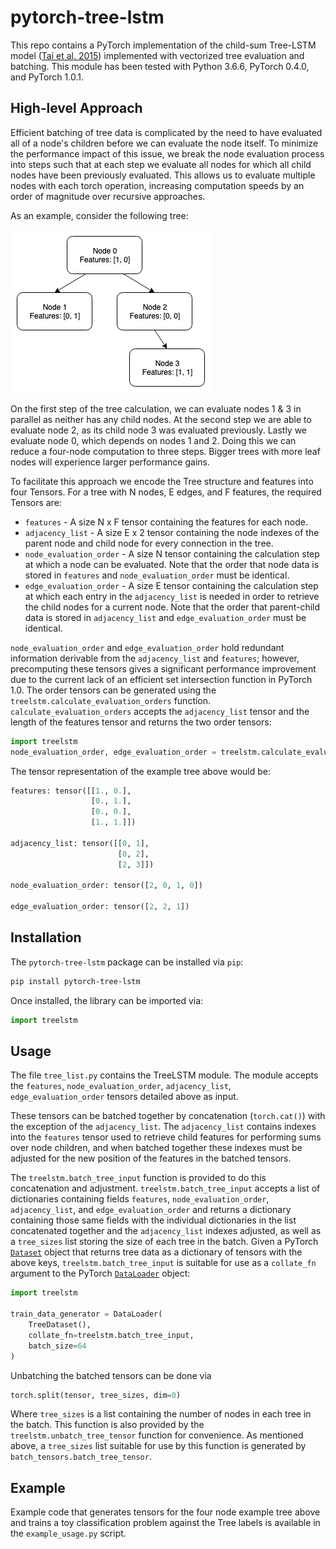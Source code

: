 # pytorch-tree-lstm

This repo contains a PyTorch implementation of the child-sum Tree-LSTM model
([Tai et al. 2015](https://arxiv.org/abs/1503.00075)) implemented with
vectorized tree evaluation and batching.  This module has been tested with
Python 3.6.6, PyTorch 0.4.0, and PyTorch 1.0.1.

## High-level Approach

Efficient batching of tree data is complicated by the need to have evaluated all
of a node's children before we can evaluate the node itself.  To minimize the
performance impact of this issue, we break the node evaluation process into
steps such that at each step we evaluate all nodes for which all child
nodes have been previously evaluated.  This allows us to evaluate multiple nodes
with each torch operation, increasing computation speeds by an order of magnitude
over recursive approaches.

As an example, consider the following tree:

![tree](tree.png)

On the first step of the tree calculation, we can evaluate nodes 1 & 3 in parallel
as neither has any child nodes.  At the second step we are able to evaluate node
2, as its child node 3 was evaluated previously.  Lastly we evaluate node 0, which
depends on nodes 1 and 2.  Doing this we can reduce a four-node computation to three
steps.  Bigger trees with more leaf nodes will experience larger performance gains.

To facilitate this approach we encode the Tree structure and features into four
Tensors.  For a tree with N nodes, E edges, and F features, the required Tensors
are:

* `features` - A size N x F tensor containing the features for each node.
* `adjacency_list` - A size E x 2 tensor containing the node indexes of the
parent node and child node for every connection in the tree.
* `node_evaluation_order` - A size N tensor containing the calculation step at which
a node can be evaluated.  Note that the order that node data is stored in `features`
and `node_evaluation_order` must be identical.
* `edge_evaluation_order` - A size E tensor containing the calculation step at which
each entry in the `adjacency_list` is needed in order to retrieve the child nodes
for a current node.  Note that the order that parent-child data is stored in
`adjacency_list` and `edge_evaluation_order` must be identical.

`node_evaluation_order` and `edge_evaluation_order` hold redundant information
derivable from the `adjacency_list` and `features`; however, precomputing
these tensors gives a significant performance improvement due to the current
lack of an efficient set intersection function in PyTorch 1.0.  The order
tensors can be generated using the `treelstm.calculate_evaluation_orders`
function.  `calculate_evaluation_orders` accepts the `adjacency_list` tensor
and the length of the features tensor and returns the two order tensors:

```python
import treelstm
node_evaluation_order, edge_evaluation_order = treelstm.calculate_evaluation_orders(adjacency_list, len(features))
```

The tensor representation of the example tree above would be:

```python
features: tensor([[1., 0.],
                  [0., 1.],
                  [0., 0.],
                  [1., 1.]])

adjacency_list: tensor([[0, 1],
                        [0, 2],
                        [2, 3]])

node_evaluation_order: tensor([2, 0, 1, 0])

edge_evaluation_order: tensor([2, 2, 1])
```

## Installation

The `pytorch-tree-lstm` package can be installed via `pip`:

```bash
pip install pytorch-tree-lstm
```

Once installed, the library can be imported via:

```python
import treelstm
```

## Usage

The file `tree_list.py` contains the TreeLSTM module.  The module accepts the
`features`, `node_evaluation_order`, `adjacency_list`, `edge_evaluation_order`
tensors detailed above as input.

These tensors can be batched together by concatenation (`torch.cat()`) with the
exception of the `adjacency_list`.  The `adjacency_list` contains indexes into
the `features` tensor used to retrieve child features for performing sums over
node children, and when batched together these indexes must be adjusted for the
new position of the features in the batched tensors.

The `treelstm.batch_tree_input` function is provided to do this concatenation
and adjustment.  `treelstm.batch_tree_input` accepts a list of dictionaries
containing fields `features`, `node_evaluation_order`, `adjacency_list`, and
`edge_evaluation_order` and returns a dictionary containing those same fields
with the individual dictionaries in the list concatenated together and the
`adjacency_list` indexes adjusted, as well as a `tree_sizes` list storing the
size of each tree in the batch.  Given a PyTorch
[`Dataset`](https://pytorch.org/docs/stable/data.html#torch.utils.data.Dataset)
object that returns tree data as a dictionary of tensors with the above keys,
`treelstm.batch_tree_input` is suitable for use as a `collate_fn` argument to
the PyTorch
[`DataLoader`](https://pytorch.org/docs/stable/data.html#torch.utils.data.DataLoader)
object:

```python
import treelstm

train_data_generator = DataLoader(
    TreeDataset(),
    collate_fn=treelstm.batch_tree_input,
    batch_size=64
)
```

Unbatching the batched tensors can be done via

```python
torch.split(tensor, tree_sizes, dim=0)
```

Where `tree_sizes` is a list containing the number of nodes in each tree in the
batch.  This function is also provided by the `treelstm.unbatch_tree_tensor`
function for convenience.  As mentioned above, a `tree_sizes` list suitable for
use by this function is generated by `batch_tensors.batch_tree_tensor`.

## Example

Example code that generates tensors for the four node example tree above and
trains a toy classification problem against the Tree labels is available in
the `example_usage.py` script.

